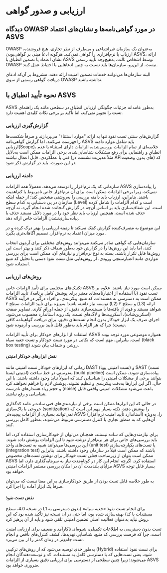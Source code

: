# ارزیابی و صدور گواهی

## دیدگاه OWASP در مورد گواهی‌نامه‌ها و نشان‌های اعتماد  ASVS

OWASP  به‌عنوان یک سازمان غیرانتفاعی و بی‌طرف از نظر تجاری، هیچ فروشنده، ارزیاب یا نرم‌افزاری را گواهی نمی‌کند. هرگونه ادعا مبنی بر گواهی‌بودن ASVS، ارائه نشان اعتماد یا تضمین انطباق با ASVS توسط اشخاص ثالث، به‌هیچ‌وجه تأیید رسمی OWASP نیست. از این‌رو، سازمان‌ها باید نسبت به چنین ادعاهایی با احتیاط عمل کنند.

البته سازمان‌ها می‌توانند خدمات تضمین امنیت ارائه دهند، مشروط بر آن‌که ادعای دریافت گواهی رسمی از سوی OWASP نداشته باشند.

## نحوه تأیید انطباق با ASVS

ASVS  به‌طور عامدانه جزئیات چگونگی ارزیابی انطباق در سطحی مانند یک راهنمای تست را تجویز نمی‌کند، اما تأکید بر برخی نکات کلیدی اهمیت دارد.

### گزارش‌گیری ارزیابی

گزارش‌های سنتی تست نفوذ تنها به ارائه "موارد استثناء" می‌پردازند و صرفاً شکست‌ها را فهرست می‌کنند. اما گزارش گواهی‌نامه ASVS باید شامل موارد دامنه ارزیابی(Scope)، خلاصه‌ای از تمام الزامات بررسی‌شده، الزامات دارای استثناء یا عدم انطباق و راهنمایی برای رفع مشکلات شناسایی‌شده. برخی الزامات ممکن است به‌دلایل فنی یا عملکردی، قابل اعمال نباشند (مثلاً مدیریت نشست در APIهای بدون وضعیت) که در این صورت، باید در گزارش ذکر شود.

### دامنه ارزیابی

سازمانی که یک نرم‌افزار را توسعه می‌دهد، معمولاً همه الزامات ASVS را پیاده‌سازی نمی‌کند، زیرا برخی الزامات ممکن است برای آن نرم‌افزار خاص نامربوط یا کم‌اهمیت باشند. بنابراین، ارزیاب باید دامنه بررسی را به‌روشنی مشخص کند؛ از جمله اینکه سازمان در پی دستیابی به کدام سطح (Level) است و کدام الزامات را شامل کرده است. این شفاف‌سازی باید بر اساس آن‌چه در گزارش گنجانده شده انجام گیرد، نه آن‌چه حذف شده است. همچنین ارزیاب باید نظر خود را در مورد دلایل مستند حذف یا پیاده‌سازی‌نشدن الزامات خاص ارائه دهد.

این موضوع به مصرف‌کننده گزارش کمک می‌کند تا زمینه ارزیابی را بهتر درک کرده و در مورد میزان اعتماد به نرم‌افزار، تصمیم آگاهانه‌تری بگیرد. 

سازمان‌هایی که گواهی صادر می‌کنند می‌توانند روش‌های مختلفی برای آزمون انتخاب کنند، اما باید این روش‌ها را در گزارش خود به‌طور شفاف ذکر کنند و بهتر است این روش‌ها قابل تکرار باشند. بسته به نوع نرم‌افزار و نیازهای آن، ممکن است برای بررسی مواردی مانند اعتبارسنجی ورودی، از روش‌هایی مثل تست نفوذ دستی یا تحلیل کد منبع استفاده شود.

### روش‌های ارزیابی

تکنیک‌های مختلفی برای تأیید الزامات خاص ASVS ممکن است مورد نیاز باشند. علاوه بر تست نفوذ (با استفاده از اعتبارنامه‌های معتبر برای پوشش کامل برنامه)، تأیید الزامات ASVS ممکن است به دسترسی به مستندات، کد منبع، پیکربندی، و افراد درگیر در فرآیند توسعه نیاز داشته باشد؛ به‌ویژه برای تأیید الزامات سطح ۲ (L2) و سطح ۳ (L3) ارائه شواهد مستند و قوی از یافته‌ها با مستندسازی دقیق، از جمله اوراق کاری، تصاویر صفحه (اسکرین‌شات)، اسکریپت‌ها و لاگ‌های تست، یک رویه استاندارد محسوب می‌شود. اجرای صرف یک ابزار خودکار بدون انجام تست‌های دقیق، برای دریافت گواهینامه کافی نیست؛ چرا که هر الزام باید به‌طور قابل تأیید بررسی و آزموده شود. 

استفاده از ابزارهای خودکار برای تأیید الزامات ASVS همواره موضوعی مورد توجه بوده است. بنابراین، مهم است که نکاتی در مورد تست خودکار و تست جعبه سیاه (black box testing) روشن و شفاف بیان شوند.

#### نقش ابزارهای خودکار امنیتی

زمانی که ابزارهای خودکار تست امنیتی مانند DAST (تست امنیتی پویا) و SAST (تست امنیتی ایستا) به‌درستی در خط ساخت  (build pipeline)  پیاده‌سازی شوند، ممکن است بتوانند برخی از مشکلات امنیتی را شناسایی کنند که اصولاً نباید وجود داشته باشند. با این حال، اگر این ابزارها به‌دقت پیکربندی و تنظیم نشوند، پوشش لازم را فراهم نخواهند کرد و حجم زیاد هشدارهای نادرست (noise) باعث می‌شود مشکلات امنیتی واقعی قابل شناسایی و رفع نباشند.

در حالی که این ابزارها ممکن است برخی از نیازمندی‌های فنی ساده‌تر مانند کدگذاری خروجی یا پاک‌سازی (sanitization) را پوشش دهند، نکته بسیار مهم این است که نمی‌توانند بسیاری از الزامات پیچیده‌تر ASVS (استاندارد تأیید امنیت نرم‌افزار) را، به‌ویژه آن‌هایی که به منطق تجاری یا کنترل دسترسی مربوط می‌شوند، به‌طور کامل بررسی کنند.

برای نیازمندی‌هایی که ساده نیستند، همچنان می‌توان از خودکارسازی استفاده کرد، اما باید بررسی‌های خاص برای هر نرم‌افزار نوشته شود تا این الزامات پوشش داده شوند. این بررسی‌ها می‌توانند شبیه به تست‌های واحد (unit test) یا تست‌های یکپارچه‌سازی  (integration test) باشند که ممکن است قبلاً در سازمان وجود داشته باشند. بنابراین ممکن است بتوان از زیرساخت فعلی تست خودکار برای نوشتن تست‌های مخصوص ASVS استفاده کرد. اگرچه انجام این کار در کوتاه‌مدت نیاز به سرمایه‌گذاری دارد، اما مزایای بلندمدت آن در امکان بررسی مستمر الزامات امنیتی ASVS بسیار قابل توجه خواهد بود.

به طور خلاصه قابل تست بودن از طریق خودکارسازی به این معنا نیست که می‌توان صرفاً یک ابزار آماده را اجرا کرد.

#### نقش تست نفوذ

در نسخه 4.0، سطح L1 برای انجام تست نفوذ «جعبه سیاه» (بدون دسترسی به مستندات یا کد) بهینه‌سازی شده بود، اما حتی در آن نسخه نیز تأکید شده بود که این روش نباید به‌عنوان فعالیت اصلی تضمین امنیتی تلقی شود و باید از آن پرهیز کرد.

تست‌ بدون دسترسی به اطلاعات تکمیلی، شیوه‌ای ناکارآمد و ضعیف برای ارزیابی امنیت است، چرا که فرصت بررسی کد منبع، شناسایی تهدیدها، کشف کنترل‌های ناقص و انجام تست جامع‌تر در زمان کمتر را از بین می‌برد.

به‌طور جدی توصیه می‌شود که از روش‌های ترکیبی (Hybrid) برای تست نفوذ استفاده شود، یعنی تست‌هایی که با دسترسی کامل به مستندات، کد و توسعه‌دهندگان انجام می‌شوند؛ زیرا چنین سطحی از دسترسی برای ارزیابی دقیق بسیاری از الزامات ASVS ضروری خواهد بود.
